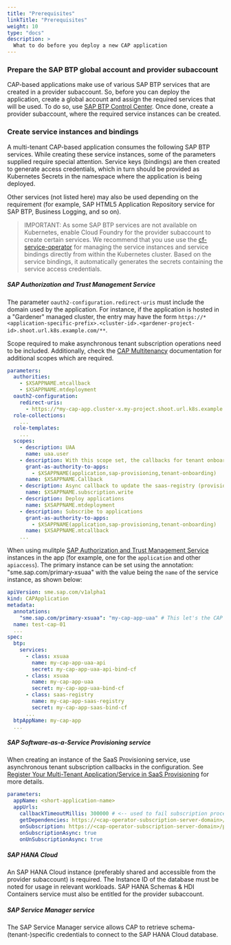 ```yaml
---
title: "Prerequisites"
linkTitle: "Prerequisites"
weight: 10
type: "docs"
description: >
  What to do before you deploy a new CAP application
---
```


### Prepare the SAP BTP global account and provider subaccount

CAP-based applications make use of various SAP BTP services that are created in a provider subaccount. So, before you can deploy the application, create a global account and assign the required services that will be used. To do so, use [SAP BTP Control Center](https://controlcenter.ondemand.com/index.html). Once done, create a provider subaccount, where the required service instances can be created.

### Create service instances and bindings

A multi-tenant CAP-based application consumes the following SAP BTP services. While creating these service instances, some of the parameters supplied require special attention. Service keys (bindings) are then created to generate access credentials, which in turn should be provided as Kubernetes Secrets in the namespace where the application is being deployed.

Other services (not listed here) may also be used depending on the requirement (for example, SAP HTML5 Application Repository service for SAP BTP, Business Logging, and so on).

> IMPORTANT: As some SAP BTP services are not available on Kubernetes, enable Cloud Foundry for the provider subaccount to create certain services. We recommend that you use use the [cf-service-operator](https://sap.github.io/cf-service-operator/docs/) for managing the service instances and service bindings directly from within the Kubernetes cluster. Based on the service bindings, it automatically generates the secrets containing the service access credentials.

##### SAP Authorization and Trust Management Service

The parameter `oauth2-configuration.redirect-uris` must include the domain used by the application. For instance, if the application is hosted in a "Gardener"  managed cluster, the entry may have the form `https://*<application-specific-prefix>.<cluster-id>.<gardener-project-id>.shoot.url.k8s.example.com/**`.

Scope required to make asynchronous tenant subscription operations need to be included. Additionally, check the [CAP Multitenancy](https://cap.cloud.sap/docs/java/multitenancy#xsuaa-mt-configuration) documentation for additional scopes which are required.

```yaml
parameters:
  authorities:
    - $XSAPPNAME.mtcallback
    - $XSAPPNAME.mtdeployment
  oauth2-configuration:
    redirect-uris:
      - https://*my-cap-app.cluster-x.my-project.shoot.url.k8s.example.com/**
  role-collections:
    ...
  role-templates:
    ...
  scopes:
    - description: UAA
      name: uaa.user
    - description: With this scope set, the callbacks for tenant onboarding, offboarding, and getDependencies can be called
      grant-as-authority-to-apps:
        - $XSAPPNAME(application,sap-provisioning,tenant-onboarding)
      name: $XSAPPNAME.Callback
    - description: Async callback to update the saas-registry (provisioning succeeded/failed)
      name: $XSAPPNAME.subscription.write
    - description: Deploy applications
      name: $XSAPPNAME.mtdeployment
    - description: Subscribe to applications
      grant-as-authority-to-apps:
        - $XSAPPNAME(application,sap-provisioning,tenant-onboarding)
      name: $XSAPPNAME.mtcallback
    ...
```
When using mulitple [SAP Authorization and Trust Management Service](https://help.sap.com/docs/authorization-and-trust-management-service?locale=en-US) instances in the app (for example, one for the `application` and other `apiaccess`). The primary instance can be set using the annotation: "sme.sap.com/primary-xsuaa" with the value being the `name` of the service instance, as shown below:

```yaml
apiVersion: sme.sap.com/v1alpha1
kind: CAPApplication
metadata:
  annotations:
    "sme.sap.com/primary-xsuaa": "my-cap-app-uaa" # This let's the CAP Operator determine/use the right UAA instance for the application.
  name: test-cap-01
  ...
spec:
  btp:
    services:
      - class: xsuaa
        name: my-cap-app-uaa-api
        secret: my-cap-app-uaa-api-bind-cf
      - class: xsuaa
        name: my-cap-app-uaa
        secret: my-cap-app-uaa-bind-cf
      - class: saas-registry
        name: my-cap-app-saas-registry
        secret: my-cap-app-saas-bind-cf
      ...
  btpAppName: my-cap-app
  ...
```

##### SAP Software-as-a-Service Provisioning service

When creating an instance of the SaaS Provisioning service, use asynchronous tenant subscription callbacks in the configuration. See [Register Your Multi-Tenant Application/Service in SaaS Provisioning](https://controlcenter.ondemand.com/index.html#/knowledge_center/articles/f239e5501a534b64ab5f8dde9bd83c53) for more details.

```yaml
parameters:
  appName: <short-application-name>
  appUrls:
    callbackTimeoutMillis: 300000 # <-- used to fail subscription process when no response is received
    getDependencies: https://<cap-operator-subscription-server-domain>/dependencies/<globalAccountId>/<btpAppName> # the /getDependencies route is forwarded directly to CAP Operator (Subscription Server) and must be specified as such
    onSubscription: https://<cap-operator-subscription-server-domain>/provision/tenants/{tenantId} # <-- the /provision route is forwarded directly to CAP Operator (Subscription Server) and must be specified as such
    onSubscriptionAsync: true
    onUnSubscriptionAsync: true
```

##### SAP HANA Cloud

An SAP HANA Cloud instance (preferably shared and accessible from the provider subaccount) is required. The Instance ID of the database must be noted for usage in relevant workloads. SAP HANA Schemas & HDI Containers service must also be entitled for the provider subaccount.

#####  SAP Service Manager service

The SAP Service Manager service allows CAP to retrieve schema-(tenant-)specific credentials to connect to the SAP HANA Cloud database.
